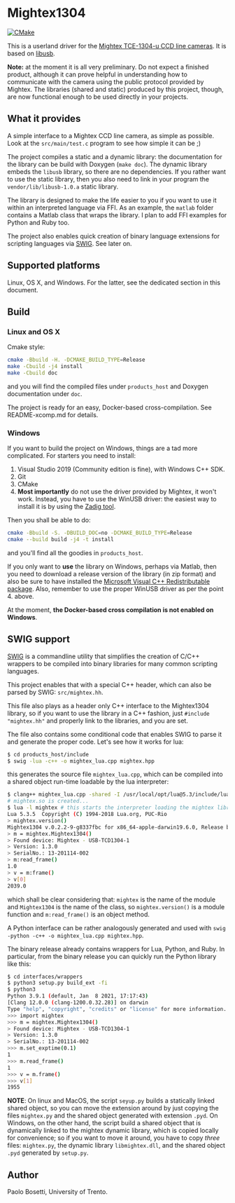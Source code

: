 # Mightex1304
[![CMake](https://github.com/pbosetti/mightex/actions/workflows/cmake.yml/badge.svg)](https://github.com/pbosetti/mightex/actions/workflows/cmake.yml)

This is a userland driver for the [Mightex TCE-1304-u CCD line cameras](https://www.mightexsystems.com/product/usb2-0-3648-pixel-16-bit-ccd-line-camera-with-external-trigger/). It is based on [libusb](https://libusb.info).

**Note:** at the moment it is all very preliminary. Do not expect a finished product, although it can prove helpful in understanding how to communicate with the camera using the public protocol provided by Mightex. The libraries (shared and static) produced by this project, though, are now functional enough to be used directly in your projects.

## What it provides

A simple interface to a Mightex CCD line camera, as simple as possible. Look at the `src/main/test.c` program to see how simple it can be ;)

The project compiles a static and a dynamic library: the documentation for the library can be build with Doxygen (`make doc`). The dynamic library embeds the `libusb` library, so there are no dependencies. If you rather want to use the static library, then you also need to link in your program the `vendor/lib/libusb-1.0.a` static library.

The library is designed to make the life easier to you if you want to use it within an interpreted language via FFI. As an example, the `matlab` folder contains a Matlab class that wraps the library. I plan to add FFI examples for Python and Ruby too.

The project also enables quick creation of binary language extensions for scripting languages via [SWIG](http://swig.org). See later on.

## Supported platforms

Linux, OS X, and Windows. For the latter, see the dedicated section in this document.

## Build

### Linux and OS X

Cmake style:

```sh
cmake -Bbuild -H. -DCMAKE_BUILD_TYPE=Release
make -Cbuild -j4 install
make -Cbuild doc
```

and you will find the compiled files under `products_host` and Doxygen documentation under `doc`.

The project is ready for an easy, Docker-based cross-compilation. See README-xcomp.md for details.

### Windows

If you want to build the project on Windows, things are a tad more complicated. For starters you need to install:

1. Visual Studio 2019 (Community edition is fine), with Windows C++ SDK.
2. Git
3. CMake
4. **Most importantly** do not use the driver provided by Mightex, it won't work. Instead, you have to use the WinUSB driver: the easiest way to install it is by using the [Zadig tool](https://zadig.akeo.ie/).

Then you shall be able to do:

```sh
cmake -Bbuild -S. -DBUILD_DOC=no -DCMAKE_BUILD_TYPE=Release
cmake --build build -j4 -t install
```

and you'll find all the goodies in `products_host`.

If you only want to **use** the library on Windows, perhaps via Matlab, then you 
need to download a release version of the library (in zip format) and also be sure to have installed the [Microsoft Visual C++ Redistributable package](https://visualstudio.microsoft.com/downloads/). Also, remember to use the proper WinUSB driver as per the point 4. above.

At the moment, **the Docker-based cross compilation is not enabled on Windows**.

## SWIG support

[SWIG](http://swig.org) is a commandline utility that simplifies the creation of C/C++ wrappers to be compiled into binary libraries for many common scripting languages.

This project enables that with a special C++ header, which can also be parsed by SWIG: `src/mightex.hh`.

This file also plays as a header only C++ interface to the Mightex1304 library, so if you want to use the library in a C++ fashion, just `#include "mightex.hh"` and properly link to the libraries, and you are set.

The file also contains some conditional code that enables SWIG to parse it and generate the proper code. Let's see how it works for lua:

```sh
$ cd products_host/include
$ swig -lua -c++ -o mightex_lua.cpp mightex.hpp 
```

this generates the source file `mightex_lua.cpp`, which can be compiled into a shared object run-time loadable by the lua interpreter:

```sh
$ clang++ mightex_lua.cpp -shared -I /usr/local/opt/lua@5.3/include/lua -L /usr/local/opt/lua@5.3/lib/ -llua -framework IOKit -framework CoreFoundation ../lib/libusb-1.0.a ../lib/libmightex_static.a -omightex.so
# mightex.so is created...
$ lua -l mightex # this starts the interpreter loading the mightex library
Lua 5.3.5  Copyright (C) 1994-2018 Lua.org, PUC-Rio
> mightex.version()
Mightex1304 v.0.2.2-9-g8337fbc for x86_64-apple-darwin19.6.0, Release build.
> m = mightex.Mightex1304()
> Found device: Mightex - USB-TCD1304-1
> Version: 1.3.0
> SerialNo.: 13-201114-002
> m:read_frame()
1.0
> v = m:frame()
> v[0]
2039.0
```

which shall be clear considering that: `mightex` is the name of the module and `Mightex1304` is the name of the class, so `mightex.version()` is a module function and `m:read_frame()` is an object method.

A Python interface can be rather analogously generated and used with `swig -python -c++ -o mightex_lua.cpp mightex.hpp`.

The binary release already contains wrappers for Lua, Python, and Ruby. In particular, from the binary release you can quickly run the Python library like this:

```sh
$ cd interfaces/wrappers
$ python3 setup.py build_ext -fi
$ python3
Python 3.9.1 (default, Jan  8 2021, 17:17:43) 
[Clang 12.0.0 (clang-1200.0.32.28)] on darwin
Type "help", "copyright", "credits" or "license" for more information.
>>> import mightex
>>> m = mightex.Mightex1304()
> Found device: Mightex - USB-TCD1304-1
> Version: 1.3.0
> SerialNo.: 13-201114-002
>>> m.set_exptime(0.1)
1
>>> m.read_frame()
1
>>> v = m.frame()
>>> v[1]
1955
```

**NOTE**: On linux and MacOS, the script `seyup.py` builds a statically linked shared object, so you can move the extension around by just copying the files `mightex.py` and the shared object generated with extension `.pyd`. On Windows, on the other hand, the script build a shared object that is dynamically linked to the mightex dynamic library, which is copied locally for convenience; so if you want to move it around, you have to copy *three* files: `mightex.py`, the dynamic library `libmightex.dll`, and the shared object `.pyd` generated by `setup.py`.

## Author

Paolo Bosetti, University of Trento.

